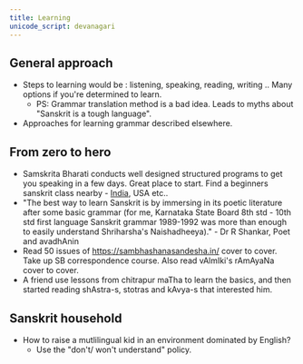 ```yaml
---
title: Learning
unicode_script: devanagari
---
```


## General approach
- Steps to learning would be : listening, speaking, reading, writing .. Many options if you're determined to learn.
  - PS: Grammar translation method is a bad idea. Leads to myths about "Sanskrit is a tough language".
- Approaches for learning grammar described elsewhere.


## From zero to hero
- Samskrita Bharati conducts well designed structured programs to get you speaking in a few days. Great place to start. Find a beginners sanskrit class nearby - [India](https://www.samskritabharati.in/state/classes_prant?samskrita_bharati=Vm10amVHUXhVblJXYkdSVVlrZG9iMVJVVGtOalJteFhWVzVPVjAxWGVGbFVWbHBQVm1zeFYxWnFVbGhXUlRWTVdWZDRTbVZzVmxsaFJuQlhZa2hDZUZaSGRHRldNVnBXVFZWV2FHVnFRVGs9), USA etc..
- "The best way to learn Sanskrit is by immersing in its poetic literature after some basic grammar (for me, Karnataka State Board 8th std - 10th std first language Sanskrit grammar 1989-1992 was more than enough to easily understand Shriharsha's Naishadheeya)." - Dr R Shankar, Poet and avadhAnin
- Read 50 issues of https://sambhashanasandesha.in/ cover to cover. Take up SB correspondence course. Also read vAlmIki's rAmAyaNa cover to cover.
- A friend use lessons from chitrapur maTha to learn the basics, and then started reading shAstra-s, stotras and kAvya-s that interested him.

## Sanskrit household
- How to raise a mutlilingual kid in an environment dominated by English?
    - Use the "don't/ won't understand" policy.
